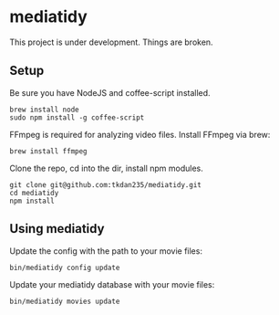 # mediatidy

This project is under development. Things are broken.

## Setup

Be sure you have NodeJS and coffee-script installed.
```
brew install node
sudo npm install -g coffee-script
```

FFmpeg is required for analyzing video files.  Install FFmpeg via brew:
```
brew install ffmpeg
```

Clone the repo, cd into the dir, install npm modules.
```
git clone git@github.com:tkdan235/mediatidy.git
cd mediatidy
npm install
```

## Using mediatidy

Update the config with the path to your movie files:

```
bin/mediatidy config update
```

Update your mediatidy database with your movie files:

```
bin/mediatidy movies update
```
